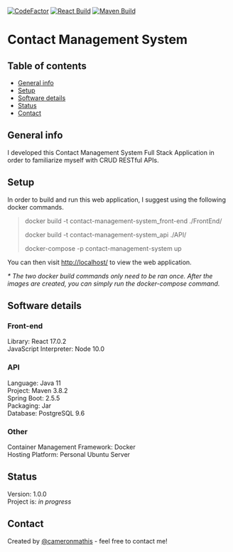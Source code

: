 [![CodeFactor](https://www.codefactor.io/repository/github/cameronmathis/contactmanagementsystem/badge)](https://www.codefactor.io/repository/github/cameronmathis/contactmanagementsystem)
 [![React Build](https://github.com/cameronmathis/ContactManagementSystem/actions/workflows/react-build.yml/badge.svg)](https://github.com/cameronmathis/ContactManagementSystem/actions/workflows/react-build.yml)
 [![Maven Build](https://github.com/cameronmathis/ContactManagementSystem/actions/workflows/maven-build.yml/badge.svg)](https://github.com/cameronmathis/ContactManagementSystem/actions/workflows/maven-build.yml)
 
 # Contact Management System

## Table of contents

- [General info](#general-info)
- [Setup](#setup)
- [Software details](#Software-details)
- [Status](#status)
- [Contact](#contact)

## General info

I developed this Contact Management System Full Stack Application in order to familiarize myself with CRUD RESTful APIs.

## Setup

In order to build and run this web application, I suggest using the following docker commands.

> docker build -t contact-management-system_front-end ./FrontEnd/
> 
> docker build -t contact-management-system_api ./API/
> 
> docker-compose -p contact-management-system up

You can then visit <http://localhost/> to view the web application.

_\* The two docker build commands only need to be ran once. After the images are created, you can simply run the docker-compose command._

## Software details

### Front-end

Library: React 17.0.2 <br/>
JavaScript Interpreter: Node 10.0 <br/>

### API

Language: Java 11 <br/>
Project: Maven 3.8.2 <br/>
Spring Boot: 2.5.5 <br/>
Packaging: Jar <br/>
Database: PostgreSQL 9.6 <br/>

### Other

Container Management Framework: Docker <br/>
Hosting Platform: Personal Ubuntu Server <br/>

## Status

Version: 1.0.0 <br/>
Project is: _in progress_

## Contact

Created by [@cameronmathis](https://github.com/cameronmathis/) - feel free to contact me!
